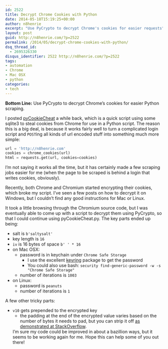 ```yaml
---
id: 2522
title: Decrypt Chrome Cookies with Python
date: 2014-05-18T15:19:25+00:00
author: n8henrie
excerpt: "Use PyCrypto to decrypt Chrome's cookies for easier requests"
layout: post
guid: http://n8henrie.com/?p=2522
permalink: /2014/05/decrypt-chrome-cookies-with-python/
dsq_thread_id:
  - 2695326330
disqus_identifier: 2522 http://n8henrie.com/?p=2522
tags:
- automation
- Chrome
- Mac OSX
- python
categories:
- tech
---
```

**Bottom Line:** Use PyCrypto to decrypt Chrome’s cookies for easier Python scraping.<!--more-->

I posted [pyCookieCheat](http://n8henrie.com/2013/11/use-chromes-cookies-for-easier-downloading-with-python-requests/) a while back, which is a quick script using some sqlite3 to steal cookies from Chrome for use in a Python script. The reason this is a big deal, is because it works fairly well to turn a complicated login script and `POST`ing all kinds of url encoded stuff into something much more simple:

```python
url = 'http://n8henrie.com'
cookies = chrome_cookies(url)
html = requests.get(url, cookies=cookies)
```

I’m not saying it works all the time, but it has certainly made a few scraping jobs easier for me (when the page to be scraped is behind a login that writes cookies, obviously).

Recently, both Chrome and Chromium started encrypting their cookies, which broke my script. I’ve seen a few posts on how to decrypt it on Windows, but I couldn’t find any good instructions for Mac or Linux.

It took a little browsing through the Chromium source code, but I was eventually able to come up with a script to decrypt them using PyCrypto, so that I could continue using pyCookieCheat.py. The key parts ended up being:

  * salt is `b'saltysalt'`
  * key length is `16`
  * `iv` is 16 bytes of space `b' ' * 16`
  * on Mac OSX:
      * password is in keychain under `Chrome Safe Storage`
          * I use the excellent <a href="https://pypi.python.org/pypi/keyring" target="_blank">keyring</a> package to get the password
          * You could also use bash: `security find-generic-password -w -s "Chrome Safe Storage"`
      * number of iterations is `1003`
  * on Linux:
      * password is `peanuts`
      * number of iterations is `1`

A few other tricky parts:

  * `v10` gets prepended to the encrypted key
      * the padding at the end of the encrypted value varies based on the number of bytes it needs to pad, but you can strip it off <a target="_blank" href="http://stackoverflow.com/a/14205319">as demonstrated at StackOverflow</a>. </ul>
        I’m sure my code could be improved in about a bazillion ways, but it seems to be working again for me. Hope this can help some of you out there!
